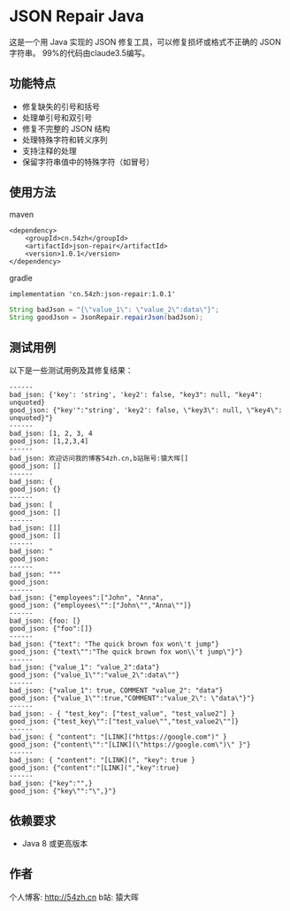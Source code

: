 # JSON Repair Java

这是一个用 Java 实现的 JSON 修复工具，可以修复损坏或格式不正确的 JSON 字符串。
99%的代码由claude3.5编写。

## 功能特点

- 修复缺失的引号和括号
- 处理单引号和双引号
- 修复不完整的 JSON 结构
- 处理特殊字符和转义序列
- 支持注释的处理
- 保留字符串值中的特殊字符（如冒号）

## 使用方法
maven
```
<dependency>
    <groupId>cn.54zh</groupId>
    <artifactId>json-repair</artifactId>
    <version>1.0.1</version>
</dependency>
```

gradle
```
implementation 'cn.54zh:json-repair:1.0.1'
```

```java
String badJson = "{\"value_1\": \"value_2\":data\"}";
String goodJson = JsonRepair.repairJson(badJson);
```

## 测试用例

以下是一些测试用例及其修复结果：

```
------
bad_json: {'key': 'string', 'key2': false, "key3": null, "key4": unquoted}
good_json: {"key'":"string', 'key2': false, \"key3\": null, \"key4\": unquoted}"}
------
bad_json: [1, 2, 3, 4
good_json: [1,2,3,4]
------
bad_json: 欢迎访问我的博客54zh.cn,b站账号:猿大晖[]
good_json: []
------
bad_json: {
good_json: {}
------
bad_json: [
good_json: []
------
bad_json: []]
good_json: []
------
bad_json: "
good_json: 
------
bad_json: """
good_json: 
------
bad_json: {"employees":["John", "Anna",
good_json: {"employees\"":["John\"","Anna\""]}
------
bad_json: {foo: [}
good_json: {"foo":[]}
------
bad_json: {"text": "The quick brown fox won\'t jump"}
good_json: {"text\"":"The quick brown fox won\\'t jump\"}"}
------
bad_json: {"value_1": "value_2":data"}
good_json: {"value_1\"":"value_2\":data\""}
------
bad_json: {"value_1": true, COMMENT "value_2": "data"}
good_json: {"value_1\"":true,"COMMENT":"value_2\": \"data\"}"}
------
bad_json: - { "test_key": ["test_value", "test_value2"] }
good_json: {"test_key\"":["test_value\"","test_value2\""]}
------
bad_json: { "content": "[LINK]("https://google.com")" }
good_json: {"content\"":"[LINK](\"https://google.com\")\" }"}
------
bad_json: { "content": "[LINK](", "key": true }
good_json: {"content":"[LINK](","key":true}
------
bad_json: {"key":"",}
good_json: {"key\"":"\",}"}
```

## 依赖要求

- Java 8 或更高版本

## 作者

个人博客: http://54zh.cn
b站: 猿大晖
